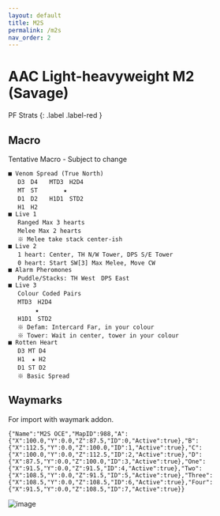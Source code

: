 ```yaml
---
layout: default
title: M2S
permalink: /m2s
nav_order: 2
---
```


# AAC Light-heavyweight M2 (Savage)

PF Strats 
{: .label .label-red }

## Macro

Tentative Macro - Subject to change
```
■ Venom Spread (True North)
　 D3　D4　　MTD3　H2D4
　 MT　ST　　    ★
　 D1　D2　　H1D1　STD2
　 H1　H2
■ Live 1
　 Ranged Max 3 hearts
　 Melee Max 2 hearts
　 ※ Melee take stack center-ish
■ Live 2
　 1 heart: Center, TH N/W Tower, DPS S/E Tower
　 0 heart: Start SW[3] Max Melee, Move CW
■ Alarm Pheromones
　 Puddle/Stacks: TH West　DPS East
■ Live 3
　 Colour Coded Pairs
　 MTD3　H2D4
　　　　 ★
　 H1D1　STD2
　 ※ Defam: Intercard Far, in your colour
　 ※ Tower: Wait in center, tower in your colour
■ Rotten Heart
　 D3 MT D4
　 H1  ★ H2
　 D1 ST D2
　 ※ Basic Spread
```

## Waymarks
For import with waymark addon.

```
{"Name":"M2S OCE","MapID":988,"A":{"X":100.0,"Y":0.0,"Z":87.5,"ID":0,"Active":true},"B":{"X":112.5,"Y":0.0,"Z":100.0,"ID":1,"Active":true},"C":{"X":100.0,"Y":0.0,"Z":112.5,"ID":2,"Active":true},"D":{"X":87.5,"Y":0.0,"Z":100.0,"ID":3,"Active":true},"One":{"X":91.5,"Y":0.0,"Z":91.5,"ID":4,"Active":true},"Two":{"X":108.5,"Y":0.0,"Z":91.5,"ID":5,"Active":true},"Three":{"X":108.5,"Y":0.0,"Z":108.5,"ID":6,"Active":true},"Four":{"X":91.5,"Y":0.0,"Z":108.5,"ID":7,"Active":true}}
```

![image](https://github.com/user-attachments/assets/49249bc6-05b5-4a9a-a3fa-f4bf069fde80)

